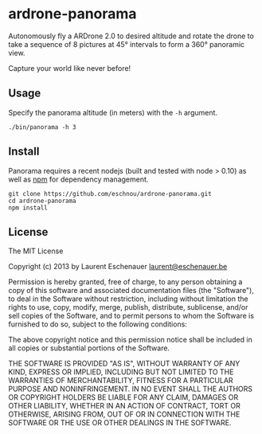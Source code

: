 # ardrone-panorama

Autonomously fly a ARDrone 2.0 to desired altitude and rotate the drone
to take a sequence of 8 pictures at 45° intervals to form a 360° panoramic
view.

Capture your world like never before!

## Usage

Specify the panorama altitude (in meters) with the `-h` argument.

`./bin/panorama -h 3`

## Install

Panorama requires a recent nodejs (built and tested with node > 0.10) as well as
[npm](https://npmjs.org/) for dependency management.

```
git clone https://github.com/eschnou/ardrone-panorama.git
cd ardrone-panorama
npm install
```

## License

The MIT License

Copyright (c) 2013 by Laurent Eschenauer <laurent@eschenauer.be>

Permission is hereby granted, free of charge, to any person obtaining a copy
of this software and associated documentation files (the "Software"), to deal
in the Software without restriction, including without limitation the rights
to use, copy, modify, merge, publish, distribute, sublicense, and/or sell
copies of the Software, and to permit persons to whom the Software is
furnished to do so, subject to the following conditions:

The above copyright notice and this permission notice shall be included in
all copies or substantial portions of the Software.

THE SOFTWARE IS PROVIDED "AS IS", WITHOUT WARRANTY OF ANY KIND, EXPRESS OR
IMPLIED, INCLUDING BUT NOT LIMITED TO THE WARRANTIES OF MERCHANTABILITY,
FITNESS FOR A PARTICULAR PURPOSE AND NONINFRINGEMENT. IN NO EVENT SHALL THE
AUTHORS OR COPYRIGHT HOLDERS BE LIABLE FOR ANY CLAIM, DAMAGES OR OTHER
LIABILITY, WHETHER IN AN ACTION OF CONTRACT, TORT OR OTHERWISE, ARISING FROM,
OUT OF OR IN CONNECTION WITH THE SOFTWARE OR THE USE OR OTHER DEALINGS IN
THE SOFTWARE.
